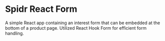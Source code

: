 # Spidr React Form
A simple React app containing an interest form that can be embedded at the bottom of a product page. Utilized React Hook Form for efficient form handling.